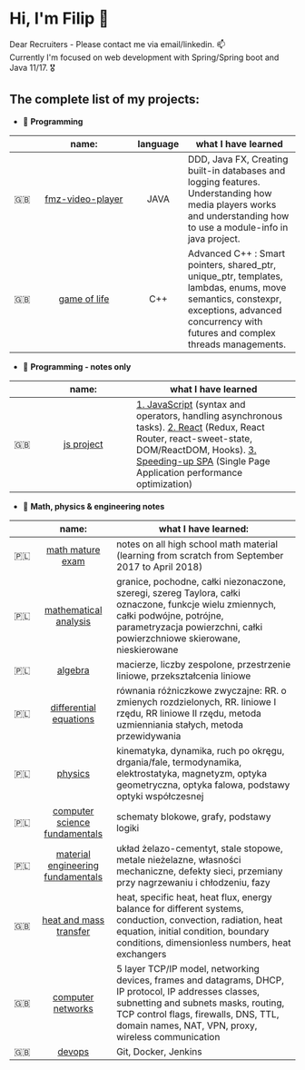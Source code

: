 # Hi, I'm Filip 👋 

<p align="left">Dear Recruiters - Please contact me via email/linkedin. 📫<br/>
Currently I'm focused on web development with Spring/Spring boot and Java 11/17. 🎖</p>

## The complete list of my projects:

- 🦜 **Programming**

| | name:        | language | what I have learned |
|-| :----------: | :------: | ------------------- |
|🇬🇧| [fmz-video-player](https://github.com/filipmikolajzeglen/fmz-video-player) | JAVA | DDD, Java FX, Creating built-in databases and logging features. Understanding how media players works and understanding how to use a module-info in java project. 
|🇬🇧| &nbsp;&nbsp;&nbsp;&nbsp;&nbsp;&nbsp;&nbsp;&nbsp;[game&nbsp;of&nbsp;life](https://github.com/filipmikolajzeglen/GOL)&nbsp;&nbsp;&nbsp;&nbsp;&nbsp;&nbsp;&nbsp;&nbsp; | C++ | Advanced C++ : Smart pointers, shared_ptr, unique_ptr, templates, lambdas, enums, move semantics, constexpr, exceptions, advanced concurrency with futures and complex threads managements.


- 🐊 **Programming - notes only**

|  | name:      | what I have learned |
|--| :--------: | ------------------- |
|🇬🇧|  &nbsp;&nbsp;&nbsp;&nbsp;&nbsp;&nbsp;&nbsp;&nbsp;&nbsp;&nbsp;[js&nbsp;project](https://github.com/filipmikolajzeglen/university-notes/tree/master/english/javascript)&nbsp;&nbsp;&nbsp;&nbsp;&nbsp;&nbsp;&nbsp;&nbsp;&nbsp;&nbsp; | [1. JavaScript](https://github.com/filipmikolajzeglen/university-notes/tree/master/english/javascript/javascript.md) (syntax and operators, handling asynchronous tasks). [2. React](https://github.com/filipmikolajzeglen/university-notes/tree/master/english/javascript/react.md) (Redux, React Router, react-sweet-state, DOM/ReactDOM, Hooks). [3. Speeding-up SPA](https://github.com/filipmikolajzeglen/university-notes/tree/master/english/javascript/speeding-up-spa.md) (Single Page Application performance optimization) |

- 🦣 **Math, physics & engineering notes**

| | name:    | what I have learned:|
|-|:----------:|--------|
|🇵🇱| [math mature exam](https://github.com/filipmikolajzeglen/university-notes/tree/master/polish/old-school-style-notes/matematyka-matura) | notes on all high school math material (learning from scratch from September 2017 to April 2018)
|🇵🇱| [mathematical analysis](https://github.com/filipmikolajzeglen/university-notes/tree/master/polish/old-school-style-notes/analiza-matematyczna) | granice, pochodne, całki niezonaczone, szeregi, szereg Taylora, całki oznaczone, funkcje wielu zmiennych, całki podwójne, potrójne, parametryzacja powierzchni, całki powierzchniowe skierowane, nieskierowane
|🇵🇱| [algebra](https://github.com/filipmikolajzeglen/university-notes/tree/master/polish/old-school-style-notes/algebra) | macierze, liczby zespolone, przestrzenie liniowe, przekształcenia liniowe
|🇵🇱| [differential equations](https://github.com/filipmikolajzeglen/university-notes/tree/master/polish/old-school-style-notes/rownania-rozniczkowe) | równania różniczkowe zwyczajne: RR. o zmienych rozdzielonych, RR. liniowe I rzędu, RR liniowe II rzędu, metoda uzmienniania stałych, metoda przewidywania
|🇵🇱| [physics](https://github.com/filipmikolajzeglen/university-notes/tree/master/polish/old-school-style-notes/fizyka) | kinematyka, dynamika, ruch po okręgu, drgania/fale, termodynamika, elektrostatyka, magnetyzm, optyka geometryczna, optyka falowa, podstawy optyki współczesnej
|🇵🇱| [computer science fundamentals](https://github.com/filipmikolajzeglen/university-notes/tree/master/polish/old-school-style-notes/podstawy-informatyki) | schematy blokowe, grafy, podstawy logiki
|🇵🇱| [material engineering fundamentals](https://github.com/filipmikolajzeglen/university-notes/tree/master/polish/old-school-style-notes/podstawy-inzynierii-materialowej) | układ żelazo-cementyt, stale stopowe, metale nieżelazne, własności mechaniczne, defekty sieci, przemiany przy nagrzewaniu i chłodzeniu, fazy
|🇬🇧| [heat and mass transfer](https://github.com/filipmikolajzeglen/university-notes/tree/master/english/old-school-style-notes/heat-and-mass-transfer) | heat, specific heat, heat flux, energy balance for different systems, conduction, convection, radiation, heat equation, initial condition, boundary conditions, dimensionless numbers, heat exchangers
|🇬🇧| [computer networks](https://github.com/filipmikolajzeglen/university-notes/tree/master/english/old-school-style-notes/computer-networks) | 5 layer TCP/IP model, networking devices, frames and datagrams, DHCP, IP protocol, IP addresses classes, subnetting and subnets masks, routing, TCP control flags, firewalls, DNS, TTL, domain names, NAT, VPN, proxy, wireless communication
|🇬🇧|  [devops](https://github.com/filipmikolajzeglen/university-notes/tree/master/english/devops/devops.md)  | Git, Docker, Jenkins |
